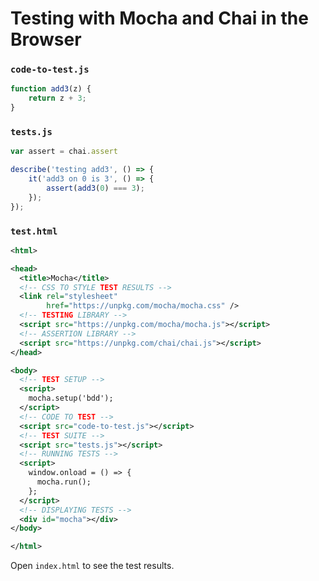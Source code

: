 # Testing with Mocha and Chai in the Browser


### `code-to-test.js`

```js
function add3(z) {
	return z + 3;
}
```


### `tests.js`

```js
var assert = chai.assert

describe('testing add3', () => {
    it('add3 on 0 is 3', () => {
        assert(add3(0) === 3);
    });
});
```

### `test.html`


```xml
<html>

<head>
  <title>Mocha</title>
  <!-- CSS TO STYLE TEST RESULTS -->
  <link rel="stylesheet"
        href="https://unpkg.com/mocha/mocha.css" />
  <!-- TESTING LIBRARY -->
  <script src="https://unpkg.com/mocha/mocha.js"></script>
  <!-- ASSERTION LIBRARY -->
  <script src="https://unpkg.com/chai/chai.js"></script>
</head>

<body>
  <!-- TEST SETUP -->
  <script>
    mocha.setup('bdd');
  </script>
  <!-- CODE TO TEST -->
  <script src="code-to-test.js"></script>
  <!-- TEST SUITE -->
  <script src="tests.js"></script>
  <!-- RUNNING TESTS -->
  <script>
    window.onload = () => {
      mocha.run();
    };
  </script>
  <!-- DISPLAYING TESTS -->
  <div id="mocha"></div>
</body>

</html>
```


Open `index.html` to see the test results.

